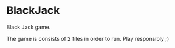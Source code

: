 # BlackJack
Black Jack game. 

The game is consists of 2 files in order to run.
Play responsibly ;)
